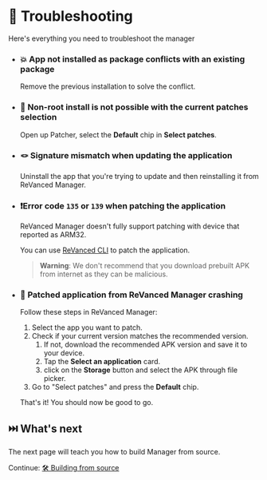 # 🛟 Troubleshooting

Here's everything you need to troubleshoot the manager

- ### 💥 App not installed as package conflicts with an existing package

   Remove the previous installation to solve the conflict.

- ### 🚫 Non-root install is not possible with the current patches selection

   Open up Patcher, select the **Default** chip in **Select patches**.

- ### 🪢 Signature mismatch when updating the application

   Uninstall the app that you're trying to update and then reinstalling it from ReVanced Manager.

- ### ❗️Error code `135` or `139` when patching the application

   ReVanced Manager doesn't fully support patching with device that reported as ARM32.

   You can use [ReVanced CLI](https://github.com/revanced/revanced-cli) to patch the application.

   > **Warning**: We don't recommend that you download prebuilt APK from internet as they can be malicious.

- ### 🚨 Patched application from ReVanced Manager crashing

   Follow these steps in ReVanced Manager:

   1. Select the app you want to patch.
   2. Check if your current version matches the recommended version.
      1. If not, download the recommended APK version and save it to your device.
      2. Tap the **Select an application** card.
      3. click on the **Storage** button and select the APK through file picker.
   3. Go to "Select patches" and press the **Default** chip.

   That's it! You should now be good to go.

## ⏭️ What's next

The next page will teach you how to build Manager from source.

Continue: [🛠 Building from source](5_building-from-source.md)

